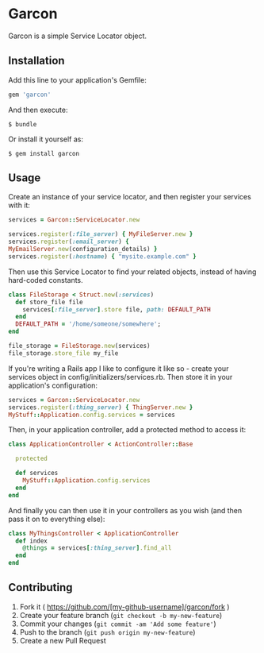 # Garcon

Garcon is a simple Service Locator object.  

## Installation

Add this line to your application's Gemfile:

```ruby
gem 'garcon'
```

And then execute:

    $ bundle

Or install it yourself as:

    $ gem install garcon

## Usage

Create an instance of your service locator, and then register your
services with it: 

```ruby
services = Garcon::ServiceLocator.new

services.register(:file_server) { MyFileServer.new }
services.register(:email_server) {
MyEmailServer.new(configuration_details) }
services.register(:hostname) { "mysite.example.com" }
```

Then use this Service Locator to find your related objects, instead of
having hard-coded constants.  

```ruby
class FileStorage < Struct.new(:services)
  def store_file file
    services[:file_server].store file, path: DEFAULT_PATH
  end
  DEFAULT_PATH = '/home/someone/somewhere';
end

file_storage = FileStorage.new(services)
file_storage.store_file my_file
```

If you're writing a Rails app I like to configure it like so - create
your services object in config/initializers/services.rb.  Then store it
in your application's configuration: 

```ruby
services = Garcon::ServiceLocator.new
services.register(:thing_server) { ThingServer.new }
MyStuff::Application.config.services = services
```

Then, in your application controller, add a protected method to access
it: 

```ruby
class ApplicationController < ActionController::Base

  protected

  def services
    MyStuff::Application.config.services
  end
end
```

And finally you can then use it in your controllers as you wish (and
then pass it on to everything else): 

```ruby
class MyThingsController < ApplicationController
  def index
    @things = services[:thing_server].find_all
  end
end
```


## Contributing

1. Fork it ( https://github.com/[my-github-username]/garcon/fork )
2. Create your feature branch (`git checkout -b my-new-feature`)
3. Commit your changes (`git commit -am 'Add some feature'`)
4. Push to the branch (`git push origin my-new-feature`)
5. Create a new Pull Request
